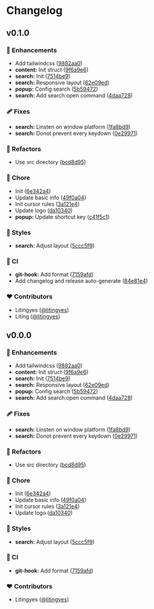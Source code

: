 # Changelog


## v0.1.0


### 🚀 Enhancements

- Add tailwindcss ([9882aa0](https://github.com/aibetter/browser-insight/commit/9882aa0))
- **content:** Init struct ([9f6a9e6](https://github.com/aibetter/browser-insight/commit/9f6a9e6))
- **search:** Init ([7514be9](https://github.com/aibetter/browser-insight/commit/7514be9))
- **search:** Responsive layout ([62e09ed](https://github.com/aibetter/browser-insight/commit/62e09ed))
- **popup:** Config search ([5b59472](https://github.com/aibetter/browser-insight/commit/5b59472))
- **search:** Add search:open command ([4daa728](https://github.com/aibetter/browser-insight/commit/4daa728))

### 🩹 Fixes

- **search:** Linsten on window platform ([1fa8bd9](https://github.com/aibetter/browser-insight/commit/1fa8bd9))
- **search:** Donot prevent every keydown ([0e29971](https://github.com/aibetter/browser-insight/commit/0e29971))

### 💅 Refactors

- Use src directory ([bcd8d95](https://github.com/aibetter/browser-insight/commit/bcd8d95))

### 🏡 Chore

- Init ([6e342a4](https://github.com/aibetter/browser-insight/commit/6e342a4))
- Update basic info ([49f0a04](https://github.com/aibetter/browser-insight/commit/49f0a04))
- Init cursor rules ([3a121e4](https://github.com/aibetter/browser-insight/commit/3a121e4))
- Update logo ([da10340](https://github.com/aibetter/browser-insight/commit/da10340))
- **popup:** Update shortcut key ([c41f5c1](https://github.com/aibetter/browser-insight/commit/c41f5c1))

### 🎨 Styles

- **search:** Adjust layout ([5ccc5f9](https://github.com/aibetter/browser-insight/commit/5ccc5f9))

### 🤖 CI

- **git-hook:** Add format ([7159afd](https://github.com/aibetter/browser-insight/commit/7159afd))
- Add changelog and release auto-generate ([84e81e4](https://github.com/aibetter/browser-insight/commit/84e81e4))

### ❤️ Contributors

- Litingyes ([@litingyes](https://github.com/litingyes))
- Liting ([@litingyes](https://github.com/litingyes))

## v0.0.0


### 🚀 Enhancements

- Add tailwindcss ([9882aa0](https://github.com/aibetter/browser-insight/commit/9882aa0))
- **content:** Init struct ([9f6a9e6](https://github.com/aibetter/browser-insight/commit/9f6a9e6))
- **search:** Init ([7514be9](https://github.com/aibetter/browser-insight/commit/7514be9))
- **search:** Responsive layout ([62e09ed](https://github.com/aibetter/browser-insight/commit/62e09ed))
- **popup:** Config search ([5b59472](https://github.com/aibetter/browser-insight/commit/5b59472))
- **search:** Add search:open command ([4daa728](https://github.com/aibetter/browser-insight/commit/4daa728))

### 🩹 Fixes

- **search:** Linsten on window platform ([1fa8bd9](https://github.com/aibetter/browser-insight/commit/1fa8bd9))
- **search:** Donot prevent every keydown ([0e29971](https://github.com/aibetter/browser-insight/commit/0e29971))

### 💅 Refactors

- Use src directory ([bcd8d95](https://github.com/aibetter/browser-insight/commit/bcd8d95))

### 🏡 Chore

- Init ([6e342a4](https://github.com/aibetter/browser-insight/commit/6e342a4))
- Update basic info ([49f0a04](https://github.com/aibetter/browser-insight/commit/49f0a04))
- Init cursor rules ([3a121e4](https://github.com/aibetter/browser-insight/commit/3a121e4))
- Update logo ([da10340](https://github.com/aibetter/browser-insight/commit/da10340))

### 🎨 Styles

- **search:** Adjust layout ([5ccc5f9](https://github.com/aibetter/browser-insight/commit/5ccc5f9))

### 🤖 CI

- **git-hook:** Add format ([7159afd](https://github.com/aibetter/browser-insight/commit/7159afd))

### ❤️ Contributors

- Litingyes ([@litingyes](https://github.com/litingyes))


